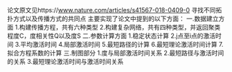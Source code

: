 论文原文见https://www.nature.com/articles/s41567-018-0409-0
寻找不同拓扑方式以及传播方式的共同点
主要实现了论文中提到的以下方面：
一.数据建立方面
  1.构建传播方程，共有六种类型
  2.构建复杂网络，共有四种类型，并返回聚类程度C，度相关性Q以及度S
二.参数计算方面
  1.稳定状态计算
  2.j点至i点的激活时间
  3.平均激活时间
  4.局部激活时间
  5.最短路径的计算
  6.最短理论激活时间计算
  7.拟合方程系数的计算
三.制图部分
  1.度与局部激活时间关系
  2.最短路径与激活时间的关系
  3.最短理论激活时间与激活时间关系
